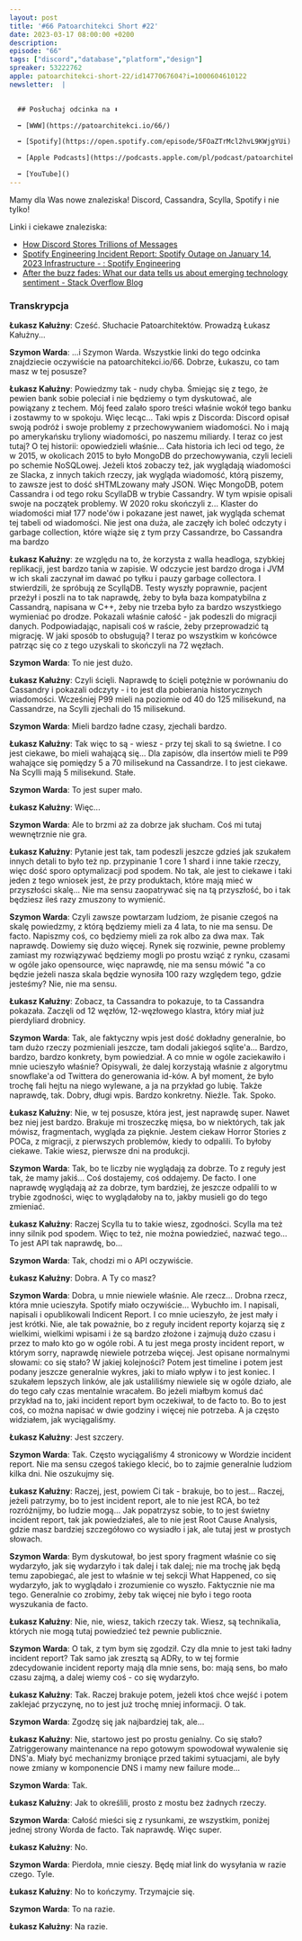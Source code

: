 ```yaml
---
layout: post
title: '#66 Patoarchitekci Short #22'
date: 2023-03-17 08:00:00 +0200
description: 
episode: "66"
tags: ["discord","database","platform","design"]
spreaker: 53222762
apple: patoarchitekci-short-22/id1477067604?i=1000604610122
newsletter:  |
  

  ## Posłuchaj odcinka na ⬇️

  ➡️ [WWW](https://patoarchitekci.io/66/)

  ➡️ [Spotify](https://open.spotify.com/episode/5FOaZTrMcl2hvL9KWjgYUi)

  ➡️ [Apple Podcasts](https://podcasts.apple.com/pl/podcast/patoarchitekci-short-22/id1477067604?i=1000604610122)

  ➡️ [YouTube]()
---
```

Mamy dla Was nowe znaleziska! 
Discord, Cassandra, Scylla, Spotify i nie tylko!


Linki i ciekawe znaleziska:

- [How Discord Stores Trillions of Messages](https://discord.com/blog/how-discord-stores-trillions-of-messages)
- [Spotify Engineering Incident Report: Spotify Outage on January 14, 2023 Infrastructure - : Spotify Engineering](https://engineering.atspotify.com/2023/02/incident-report-spotify-outage-on-january-14-2023/)
- [After the buzz fades: What our data tells us about emerging technology sentiment - Stack Overflow Blog](https://stackoverflow.blog/2023/03/09/after-the-buzz-fades-what-our-data-tells-us-about-emerging-technology-sentiment/)

### Transkrypcja

**Łukasz Kałużny**: Cześć. Słuchacie Patoarchitektów. Prowadzą Łukasz Kałużny...

**Szymon Warda**: ...i Szymon Warda. Wszystkie linki do tego odcinka znajdziecie oczywiście na patoarchitekci.io/66. Dobrze, Łukaszu, co tam masz w tej posusze?

**Łukasz Kałużny**: Powiedzmy tak - nudy chyba. Śmiejąc się z tego, że pewien bank sobie poleciał i nie będziemy o tym dyskutować, ale powiązany z techem. Mój feed zalało sporo treści właśnie wokół tego banku i zostawmy to w spokoju. Więc lecąc... Taki wpis z Discorda: Discord opisał swoją podróż i swoje problemy z przechowywaniem wiadomości. No i mają po amerykańsku tryliony wiadomości, po naszemu miliardy. I teraz co jest tutaj? O tej historii: opowiedzieli właśnie... Cała historia ich leci od tego, że w 2015, w okolicach 2015 to było MongoDB do przechowywania, czyli lecieli po schemie NoSQLowej. Jeżeli ktoś zobaczy też, jak wyglądają wiadomości ze Slacka, z innych takich rzeczy, jak wygląda wiadomość, którą piszemy, to zawsze jest to dość sHTMLzowany mały JSON. Więc MongoDB, potem Cassandra i od tego roku ScyllaDB w trybie Cassandry. W tym wpisie opisali swoje na początek problemy. W 2020 roku skończyli z... Klaster do wiadomości miał 177 node'ów i pokazane jest nawet, jak wygląda schemat tej tabeli od wiadomości. Nie jest ona duża, ale zaczęły ich boleć odczyty i garbage collection, które wiąże się z tym przy Cassandrze, bo Cassandra ma bardzo

**Łukasz Kałużny**: ze względu na to, że korzysta z walla headloga, szybkiej replikacji, jest bardzo tania w zapisie. W odczycie jest bardzo droga i JVM w ich skali zaczynał im dawać po tyłku i pauzy garbage collectora. I stwierdzili, że spróbują ze ScylląDB. Testy wyszły poprawnie, pacjent przeżył i poszli na to tak naprawdę, żeby to była baza kompatybilna z Cassandrą, napisana w C++, żeby nie trzeba było za bardzo wszystkiego wymieniać po drodze. Pokazali właśnie całość - jak podeszli do migracji danych. Podpowiadając, napisali coś w raście, żeby przeprowadzić tą migrację. W jaki sposób to obsługują? I teraz po wszystkim w końcówce patrząc się co z tego uzyskali to skończyli na 72 węzłach.

**Szymon Warda**: To nie jest dużo.

**Łukasz Kałużny**: Czyli ścięli. Naprawdę to ścięli potężnie w porównaniu do Cassandry i pokazali odczyty - i to jest dla pobierania historycznych wiadomości. Wcześniej P99 mieli na poziomie od 40 do 125 milisekund, na Cassandrze, na Scylli zjechali do 15 milisekund.

**Szymon Warda**: Mieli bardzo ładne czasy, zjechali bardzo.

**Łukasz Kałużny**: Tak więc to są - wiesz - przy tej skali to są świetne. I co jest ciekawe, bo mieli wahającą się... Dla zapisów, dla insertów mieli te P99 wahające się pomiędzy 5 a 70 milisekund na Cassandrze. I to jest ciekawe. Na Scylli mają 5 milisekund. Stałe.

**Szymon Warda**: To jest super mało.

**Łukasz Kałużny**: Więc...

**Szymon Warda**: Ale to brzmi aż za dobrze jak słucham. Coś mi tutaj wewnętrznie nie gra.

**Łukasz Kałużny**: Pytanie jest tak, tam podeszli jeszcze gdzieś jak szukałem innych detali to było też np. przypinanie 1 core 1 shard i inne takie rzeczy, więc dość sporo optymalizacji pod spodem. No tak, ale jest to ciekawe i taki jeden z tego wniosek jest, że przy produktach, które mają mieć w przyszłości skalę... Nie ma sensu zaopatrywać się na tą przyszłość, bo i tak będziesz ileś razy zmuszony to wymienić.

**Szymon Warda**: Czyli zawsze powtarzam ludziom, że pisanie czegoś na skalę powiedzmy, z którą będziemy mieli za 4 lata, to nie ma sensu. De facto. Napiszmy coś, co będziemy mieli za rok albo za dwa max. Tak naprawdę. Dowiemy się dużo więcej. Rynek się rozwinie, pewne problemy zamiast my rozwiązywać będziemy mogli po prostu wziąć z rynku, czasami w ogóle jako opensource, więc naprawdę, nie ma sensu mówić "a co będzie jeżeli nasza skala będzie wynosiła 100 razy względem tego, gdzie jesteśmy? Nie, nie ma sensu.

**Łukasz Kałużny**: Zobacz, ta Cassandra to pokazuje, to ta Cassandra pokazała. Zaczęli od 12 węzłów, 12-węzłowego klastra, który miał już pierdyliard drobnicy.

**Szymon Warda**: Tak, ale faktyczny wpis jest dość dokładny generalnie, bo tam dużo rzeczy pozmieniali jeszcze, tam dodali jakiegoś sqlite'a... Bardzo, bardzo, bardzo konkrety, bym powiedział. A co mnie w ogóle zaciekawiło i mnie ucieszyło właśnie? Opisywali, że dalej korzystają właśnie z algorytmu snowflake'a od Twittera do generowania id-ków. A był moment, że było trochę fali hejtu na niego wylewane, a ja na przykład go lubię. Także naprawdę, tak. Dobry, długi wpis. Bardzo konkretny. Nieźle. Tak. Spoko.

**Łukasz Kałużny**: Nie, w tej posusze, która jest, jest naprawdę super. Nawet bez niej jest bardzo. Brakuje mi troszeczkę mięsa, bo w niektórych, tak jak mówisz, fragmentach, wygląda za pięknie. Jestem ciekaw Horror Stories z POCa, z migracji, z pierwszych problemów, kiedy to odpalili. To byłoby ciekawe. Takie wiesz, pierwsze dni na produkcji.

**Szymon Warda**: Tak, bo te liczby nie wyglądają za dobrze. To z reguły jest tak, że mamy jakiś... Coś dostajemy, coś oddajemy. De facto. I one naprawdę wyglądają aż za dobrze, tym bardziej, że jeszcze odpalili to w trybie zgodności, więc to wyglądałoby na to, jakby musieli go do tego zmieniać.

**Łukasz Kałużny**: Raczej Scylla tu to takie wiesz, zgodności. Scylla ma też inny silnik pod spodem. Więc to też, nie można powiedzieć, nazwać tego... To jest API tak naprawdę, bo...

**Szymon Warda**: Tak, chodzi mi o API oczywiście.

**Łukasz Kałużny**: Dobra. A Ty co masz?

**Szymon Warda**: Dobra, u mnie niewiele właśnie. Ale rzecz... Drobna rzecz, która mnie ucieszyła. Spotify miało oczywiście... Wybuchło im. I napisali, napisali i opublikowali Indicent Report. I co mnie ucieszyło, że jest mały i jest krótki. Nie, ale tak poważnie, bo z reguły incident reporty kojarzą się z wielkimi, wielkimi wpisami i że są bardzo złożone i zajmują dużo czasu i przez to mało kto go w ogóle robi. A tu jest mega prosty incident report, w którym sorry, naprawdę niewiele potrzeba więcej. Jest opisane normalnymi słowami: co się stało? W jakiej kolejności? Potem jest timeline i potem jest podany jeszcze generalnie wykres, jaki to miało wpływ i to jest koniec. I szukałem lepszych linków, ale jak ustaliliśmy niewiele się w ogóle działo, ale do tego cały czas mentalnie wracałem. Bo jeżeli miałbym komuś dać przykład na to, jaki incident report bym oczekiwał, to de facto to. Bo to jest coś, co można napisać w dwie godziny i więcej nie potrzeba. A ja często widziałem, jak wyciągaliśmy.

**Łukasz Kałużny**: Jest szczery.

**Szymon Warda**: Tak. Często wyciągaliśmy 4 stronicowy w Wordzie incident report. Nie ma sensu czegoś takiego klecić, bo to zajmie generalnie ludziom kilka dni. Nie oszukujmy się.

**Łukasz Kałużny**: Raczej, jest, powiem Ci tak - brakuje, bo to jest... Raczej, jeżeli patrzymy, bo to jest incident report, ale to nie jest RCA, bo też rozróżnijmy, bo ludzie mogą... Jak popatrzysz sobie, to to jest świetny incident report, tak jak powiedziałeś, ale to nie jest Root Cause Analysis, gdzie masz bardziej szczegółowo co wysiadło i jak, ale tutaj jest w prostych słowach.

**Szymon Warda**: Bym dyskutował, bo jest spory fragment właśnie co się wydarzyło, jak się wydarzyło i tak dalej i tak dalej; nie ma trochę jak będą temu zapobiegać, ale jest to właśnie w tej sekcji What Happened, co się wydarzyło, jak to wyglądało i zrozumienie co wyszło. Faktycznie nie ma tego. Generalnie co zrobimy, żeby tak więcej nie było i tego roota wyszukania de facto.

**Łukasz Kałużny**: Nie, nie, wiesz, takich rzeczy tak. Wiesz, są technikalia, których nie mogą tutaj powiedzieć też pewnie publicznie.

**Szymon Warda**: O tak, z tym bym się zgodził. Czy dla mnie to jest taki ładny incident report? Tak samo jak zresztą są ADRy, to w tej formie zdecydowanie incident reporty mają dla mnie sens, bo: mają sens, bo mało czasu zajmą, a dalej wiemy coś - co się wydarzyło.

**Łukasz Kałużny**: Tak. Raczej brakuje potem, jeżeli ktoś chce wejść i potem zaklejać przyczynę, no to jest już trochę mniej informacji. O tak.

**Szymon Warda**: Zgodzę się jak najbardziej tak, ale...

**Łukasz Kałużny**: Nie, startowo jest po prostu genialny. Co się stało? Zatriggerowany maintenance na repo gotowym spowodował wywalenie się DNS'a. Miały być mechanizmy broniące przed takimi sytuacjami, ale były nowe zmiany w komponencie DNS i mamy new failure mode...

**Szymon Warda**: Tak.

**Łukasz Kałużny**: Jak to określili, prosto z mostu bez żadnych rzeczy.

**Szymon Warda**: Całość mieści się z rysunkami, ze wszystkim, poniżej jednej strony Worda de facto. Tak naprawdę. Więc super.

**Łukasz Kałużny**: No.

**Szymon Warda**: Pierdoła, mnie cieszy. Będę miał link do wysyłania w razie czego. Tyle.

**Łukasz Kałużny**: No to kończymy. Trzymajcie się.

**Szymon Warda**: To na razie.

**Łukasz Kałużny**: Na razie.

